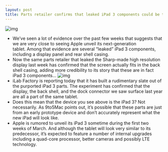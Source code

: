 ```yaml
---
layout: post
title: Parts retailer confirms that leaked iPad 3 components could be the real deal
---
```

![img](http://media.idownloadblog.com/wp-content/uploads/2012/02/ipad-3-lcd-screw-points-by-ilab-001.jpg)
* We’ve seen a lot of evidence over the past few weeks that suggests that we are very close to seeing Apple unveil its next-generation tablet. Among that evidence are several “leaked” iPad 3 components, including a display panel and rear shell casing.
* Now the same parts retailer that leaked the Sharp-made high resolution display last week has confirmed that the screen actually fits in the back shell casing, adding more credibility to its story that these are in fact iPad 3 components…
![img](http://media.idownloadblog.com/wp-content/uploads/2012/02/ipad-3-camera-hole-by-ilab-001-e1329158878628.jpg)
* iLab Factory is reporting today that it has built a rudimentary slate out of the purported iPad 3 parts. The experiment has confirmed that the display, the back shell, and the dock connector we saw surface last year are all a part of the same tablet.
* Does this mean that the device you see above is the iPad 3? Not necessarily. As 9to5Mac points out, it’s possible that these parts are just from an early prototype device and don’t accurately represent what the new iPad will look like.
* Apple is rumored to unveil its iPad 3 sometime during the first two weeks of March. And although the tablet will look very similar to its predecessor, it’s expected to feature a number of internal upgrades including a quad-core processor, better cameras and possibly LTE technology.

